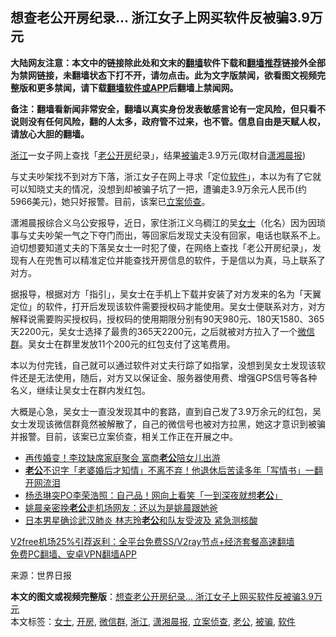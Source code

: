  <h2>想查老公开房纪录… 浙江女子上网买软件反被骗3.9万元</h2> <p class="notice"><b>大陆网友注意：本文中的链接除此处和文末的<a href="https://github.com/bannedbook/fanqiang" >翻墙</a>软件下载和<a href="https://github.com/killgcd/justmysocks/blob/master/README.md">翻墙推荐</a>链接外全部为禁网链接，未翻墙状态下打不开，请勿点击。此为文字版禁闻，欲看图文视频完整版和更多禁闻，请下载<a href="https://github.com/bannedbook/fanqiang">翻墙软件或APP</a>后翻墙上禁闻网。</p><p>备注：翻墙看新闻非常安全，翻墙以真实身份发表敏感言论有一定风险，但只看不说则没有任何风险，翻的人太多，政府管不过来，也不管。信息自由是天赋人权，请放心大胆的翻墙。</b></p>  <div class="entry"> <p id="conimg"><a href="https://www.bannedbook.org/bnews/tag/%e6%b5%99%e6%b1%9f/" class="st_tag internal_tag" rel="tag" title="标签 浙江 下的日志">浙江</a>一女子网上查找「<a href="https://www.bannedbook.org/bnews/tag/%e8%80%81%e5%85%ac/" class="st_tag internal_tag" rel="tag" title="标签 老公 下的日志">老公</a><a href="https://www.bannedbook.org/bnews/tag/%e5%bc%80%e6%88%bf/" class="st_tag internal_tag" rel="tag" title="标签 开房 下的日志">开房</a>纪录」，结果<a href="https://www.bannedbook.org/bnews/tag/%E8%A2%AB%E9%AA%97/" class="st_tag internal_tag" rel="tag" title="标签 被骗 下的日志">被骗</a>走3.9万元(取材自<a href="https://www.bannedbook.org/bnews/tag/%e6%bd%87%e6%b9%98%e6%99%a8%e6%8a%a5/" class="st_tag internal_tag" rel="tag" title="标签 潇湘晨报 下的日志">潇湘晨报</a>)</p> <p>与丈夫吵架找不到对方下落，浙江女子在网上寻求「定位<a href="https://www.bannedbook.org/bnews/tag/%e8%bd%af%e4%bb%b6/" class="st_tag internal_tag" rel="tag" title="标签 软件 下的日志">软件</a>」，本以为有了它就可以知晓丈夫的情况，没想到却被骗子坑了一把，遭骗走3.9万余元人民币(约5966美元)，她只好报警。目前，该案已<a href="https://www.bannedbook.org/bnews/tag/%E7%AB%8B%E6%A1%88%E4%BE%A6%E6%9F%A5/" class="st_tag internal_tag" rel="tag" title="标签 立案侦查 下的日志">立案侦查</a>。</p>  <p>潇湘晨报综合义乌公安报导，近日，家住浙江义乌稠江的吴<a href="https://www.bannedbook.org/bnews/tag/%e5%a5%b3%e5%a3%ab/" class="st_tag internal_tag" rel="tag" title="标签 女士 下的日志">女士</a>（化名）因为因琐事与丈夫吵架一气之下夺门而出，等回家后发现丈夫没有回家，电话也联系不上。迫切想要知道丈夫的下落吴女士一时犯了傻，在网络上查找「老公开房纪录」，发现有人在兜售可以精准定位并能查找开房信息的软件，于是信以为真，马上联系了对方。</p> <p>据报导，根据对方「指引」，吴女士在手机上下载并安装了对方发来的名为「天翼定位」的软件，打开后发现该软件需要授权码才能使用。吴女士便联系对方，对方解释说需要购买授权码，授权码的使用期限分别有90天980元、180天1580、365天2200元，吴女士选择了最贵的365天2200元，之后就被对方拉入了一个<a href="https://www.bannedbook.org/bnews/tag/%e5%be%ae%e4%bf%a1%e7%be%a4/" class="st_tag internal_tag" rel="tag" title="标签 微信群 下的日志">微信群</a>。吴女士在群里发放11个200元的红包支付了这笔费用。</p>  <p>本以为付完钱，自己就可以通过软件对丈夫行踪了如指掌，没想到吴女士发现该软件还是无法使用，随后，对方又以保证金、服务器使用费、增强GPS信号等各种名义，继续让吴女士在群内发红包。</p> <p>大概是心急，吴女士一直没发现其中的套路，直到自己发了3.9万余元的红包，吴女士发现该微信群竟然被解散了，自己的微信号也被对方拉黑，她这才意识到被骗并报警。目前，该案已立案侦查，相关工作正在开展之中。</p>  <ul class='op-related-articles' title='相关阅读'> <li><a href='https://www.bannedbook.org/bnews/yule/20201208/1443979.html' target='_blank'>再传婚变！李玟缺席家庭聚会 富商<b>老公</b>陪女儿出游</a></li> <li><a href='https://www.bannedbook.org/bnews/funmedia/20201207/1443498.html' target='_blank'><b>老公</b>不识字「老婆婚后才知情」不离不弃！他退休后苦读多年「写情书」一翻开网流泪</a></li> <li><a href='https://www.bannedbook.org/bnews/yule/20201205/1442554.html' target='_blank'>杨丞琳突PO李荣浩照：自己品！网向上看笑「一到深夜就想<b>老公</b>」</a></li> <li><a href='https://www.bannedbook.org/bnews/yule/20201205/1442552.html' target='_blank'>姚晨亲密挽<b>老公</b>走机场网友：还以为是姚晨跟她爸</a></li> <li><a href='https://www.bannedbook.org/bnews/yule/20201204/1441791.html' target='_blank'>日本男星确诊武汉肺炎 林志玲<b>老公</b>和队友受波及 紧急测核酸</a></li> </ul> <p class="texttj"> <a href="https://www.bannedbook.org/forum23/topic22702.html" target="_blank">V2free机场25%引荐返利：全平台免费SS/V2ray节点+经济套餐高速翻墙</a><br/> <a href="https://github.com/bannedbook/fanqiang/wiki/%E7%A6%81%E9%97%BB%E7%BD%91%E5%AE%89%E5%8D%93%E7%BF%BB%E5%A2%99%E6%96%B0%E9%97%BBAPP" target="_blank">免费PC翻墙、安卓VPN翻墙APP</a></p><p> 来源：世界日报 </p><a name='sharetosocial'></a>       <div><b>本文的图文或视频完整版</b>：<a href='https://www.bannedbook.org/bnews/cbnews/20201209/1444418.html'>想查老公开房纪录… 浙江女子上网买软件反被骗3.9万元</a></div>  </div><!--END ENTRY--> <div class="postfooter"> <div>本文标签：<a href="https://www.bannedbook.org/bnews/tag/%e5%a5%b3%e5%a3%ab/" rel="tag">女士</a>, <a href="https://www.bannedbook.org/bnews/tag/%e5%bc%80%e6%88%bf/" rel="tag">开房</a>, <a href="https://www.bannedbook.org/bnews/tag/%e5%be%ae%e4%bf%a1%e7%be%a4/" rel="tag">微信群</a>, <a href="https://www.bannedbook.org/bnews/tag/%e6%b5%99%e6%b1%9f/" rel="tag">浙江</a>, <a href="https://www.bannedbook.org/bnews/tag/%e6%bd%87%e6%b9%98%e6%99%a8%e6%8a%a5/" rel="tag">潇湘晨报</a>, <a href="https://www.bannedbook.org/bnews/tag/%E7%AB%8B%E6%A1%88%E4%BE%A6%E6%9F%A5/" rel="tag">立案侦查</a>, <a href="https://www.bannedbook.org/bnews/tag/%e8%80%81%e5%85%ac/" rel="tag">老公</a>, <a href="https://www.bannedbook.org/bnews/tag/%E8%A2%AB%E9%AA%97/" rel="tag">被骗</a>, <a href="https://www.bannedbook.org/bnews/tag/%e8%bd%af%e4%bb%b6/" rel="tag">软件</a></div>  </div><!--END POSTFOOTER--> 